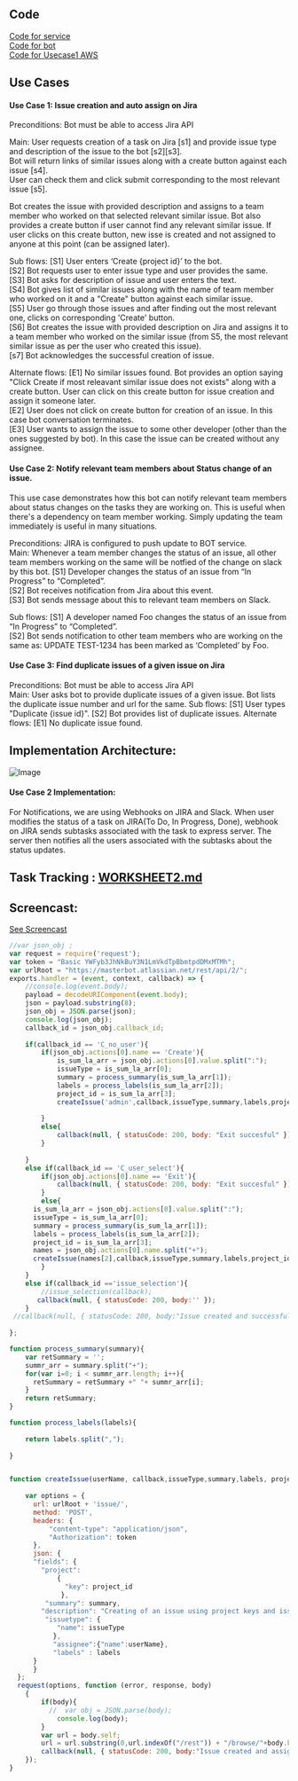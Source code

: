 
## Code
[Code for service](https://github.ncsu.edu/sbiswas4/CSC510_Fall17_Project/tree/master/service) </br>
[Code for bot](https://github.ncsu.edu/sbiswas4/CSC510_Fall17_Project/blob/master/Bot/bot.js)</br>
[Code for Usecase1 AWS](https://github.ncsu.edu/sbiswas4/CSC510_Fall17_Project/blob/master/service/Usecase1_AWS.js)</br>

## Use Cases
#### Use Case 1: Issue creation and auto assign on Jira

Preconditions: Bot must be able to access Jira API</br>

Main: User requests creation of a task on Jira [s1] and provide issue type and description of the issue to the bot [s2][s3]. </br> 
Bot will return links of similar issues along with a create button against each issue [s4]. </br>
User can check them and click submit corresponding to the most relevant issue [s5]. </br>

Bot creates the issue with provided description and assigns to a team member who worked on that selected relevant similar issue. Bot also provides a create button if user cannot find any relevant similar issue. If user clicks on this create button, new isse is created and not assigned to anyone at this point (can be assigned later). </br>

Sub flows: [S1] User enters ‘Create {project id}’ to the bot. </br>
           [S2] Bot requests user to enter issue type and user provides the same. </br>
           [S3] Bot asks for description of issue and user enters the text. </br>
           [S4] Bot gives list of similar issues along with the name of team member who worked on it and a "Create" button against each similar issue. </br>
           [S5] User go through those issues and after finding out the most relevant one, clicks on corresponding 'Create' button. </br>
           [S6] Bot creates the issue with provided description on Jira and assigns it to a team member who worked on the similar issue (from S5, the most relevant similar issue as per the user who created this issue). </br>
           [s7] Bot acknowledges the successful creation of issue. </br>

Alternate flows: [E1] No similar issues found. Bot provides an option saying "Click Create if most releavant similar issue does not exists" along with a create button. User can click on this create button for issue creation and assign it someone later. </br>
[E2] User does not click on create button for creation of an issue. In this case bot conversation terminates. </br>
[E3] User wants to assign the issue to some other developer (other than the ones suggested by bot). In this case the issue can be created without any assignee. 

#### Use Case 2: Notify relevant team members about Status change of an issue.
This use case demonstrates how this bot can notify relevant team members about status changes on the tasks they are working on. This is useful when there's a dependency on team member working. Simply updating the team immediately is useful in many situations. </br>

Preconditions: JIRA is configured to push update to BOT service. </br>
Main: Whenever a team member changes the status of an issue, all other team members working on the same will be notfied of the change on slack by this bot. [S1] Developer changes the status of an issue from “In Progress” to “Completed”. </br>
                   [S2] Bot receives notification from Jira about this event. </br>
                   [S3] Bot sends message about this to relevant team members on Slack. </br>

Sub flows: [S1] A developer named Foo changes the status of an issue from “In Progress” to “Completed”. </br>
           [S2] Bot sends notification to other team members who are working on the same as: UPDATE TEST-1234 has been marked as ‘Completed’ by Foo. </br>

#### Use Case 3: Find duplicate issues of a given issue on Jira
Preconditions: Bot must be able to access Jira API </br>
Main: User asks bot to provide duplicate issues of a given issue. Bot lists the duplicate issue number and url for the same.
Sub flows: [S1] User types "Duplicate {issue id}". 
            [S2] Bot provides list of duplicate issues.
Alternate flows: [E1] No duplicate issue found. </br>

## Implementation Architecture: 
![Image](https://github.ncsu.edu/sbiswas4/CSC510_Fall17_Project/blob/master/Images/Arch.png)       
           
#### Use Case 2 Implementation:  
For Notifications, we are using Webhooks on JIRA and Slack. When user modifies the status of a task on JIRA(To Do, In Progress, Done), webhook on JIRA sends subtasks associated with the task to express server. The server then notifies all the users associated with the subtasks about the status updates.        
           
## Task Tracking : [WORKSHEET2.md](https://github.ncsu.edu/sbiswas4/CSC510_Fall17_Project/blob/master/service/WORKSHEET.md)<br>

## Screencast:
[See Screencast](URL)<br>

```javascript
//var json_obj ;
var request = require('request');
var token = "Basic YWFyb3JhNkBuY3N1LmVkdTpBbmtpdDMxMTMh";
var urlRoot = "https://masterbot.atlassian.net/rest/api/2/";
exports.handler = (event, context, callback) => {
    //console.log(event.body);
    payload = decodeURIComponent(event.body);
    json = payload.substring(8);
    json_obj = JSON.parse(json);
    console.log(json_obj);
    callback_id = json_obj.callback_id;
    
    if(callback_id == 'C_no_user'){
        if(json_obj.actions[0].name == 'Create'){
            is_sum_la_arr = json_obj.actions[0].value.split(":");
            issueType = is_sum_la_arr[0];
            summary = process_summary(is_sum_la_arr[1]);
            labels = process_labels(is_sum_la_arr[2]);
            project_id = is_sum_la_arr[3];
            createIssue('admin',callback,issueType,summary,labels,project_id );
            
        }
        else{
            callback(null, { statusCode: 200, body: "Exit succesful" });
        }
        
    }
    else if(callback_id == 'C_user_select'){
        if(json_obj.actions[0].name == 'Exit'){
            callback(null, { statusCode: 200, body: "Exit succesful" });
        }
        else{
      is_sum_la_arr = json_obj.actions[0].value.split(":");
      issueType = is_sum_la_arr[0];
      summary = process_summary(is_sum_la_arr[1]);
      labels = process_labels(is_sum_la_arr[2]);
      project_id = is_sum_la_arr[3];
      names = json_obj.actions[0].name.split("+");
      createIssue(names[2],callback,issueType,summary,labels,project_id );
        }
    }
    else if(callback_id =='issue_selection'){
        //issue_selection(callback);
       callback(null, { statusCode: 200, body:'' }); 
    }
 //callback(null, { statusCode: 200, body:"Issue created and successfully assigned to : " + names[2] });
    
};

function process_summary(summary){
    var retSummary = '';
    summr_arr = summary.split("+");
    for(var i=0; i < summr_arr.length; i++){
      retSummary = retSummary +" "+ summr_arr[i];   
    }
    return retSummary;
}

function process_labels(labels){
    
    return labels.split(",");
    
}


function createIssue(userName, callback,issueType,summary,labels, project_id){
    
    var options = {
      url: urlRoot + 'issue/',
      method: 'POST',
      headers: {
          "content-type": "application/json",
          "Authorization": token
      },
      json: {
      "fields": {
        "project":
            {
              "key": project_id
             },
         "summary": summary,
        "description": "Creating of an issue using project keys and issue type names using the REST API",
         "issuetype": {
            "name": issueType
           },
           "assignee":{"name":userName},
           "labels" : labels
      }
      }
  };
  request(options, function (error, response, body)
    {
        if(body){
          //  var obj = JSON.parse(body);
            console.log(body);
        }
        var url = body.self;
        url = url.substring(0,url.indexOf("/rest")) + "/browse/"+body.key;
        callback(null, { statusCode: 200, body:"Issue created and assigned to: " + userName+". Link: "+ url});
    });
}

```


